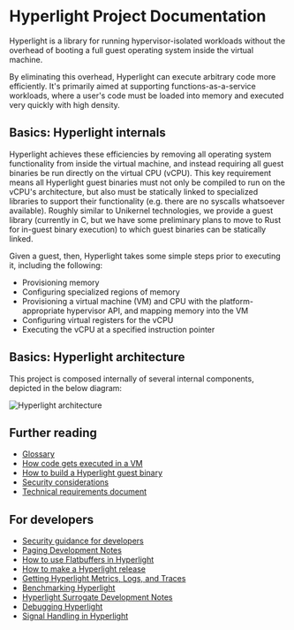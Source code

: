# Hyperlight Project Documentation

Hyperlight is a library for running hypervisor-isolated workloads without the overhead of booting a full guest operating system inside the virtual machine.

By eliminating this overhead, Hyperlight can execute arbitrary code more efficiently. It's primarily aimed at supporting functions-as-a-service workloads, where a user's code must be loaded into memory and executed very quickly with high density.

## Basics: Hyperlight internals

Hyperlight achieves these efficiencies by removing all operating system functionality from inside the virtual machine, and instead requiring all guest binaries be run directly on the virtual CPU (vCPU). This key requirement means all Hyperlight guest binaries must not only be compiled to run on the vCPU's architecture, but also must be statically linked to specialized libraries to support their functionality (e.g. there are no syscalls whatsoever available). Roughly similar to Unikernel technologies, we provide a guest library (currently in C, but we have some preliminary plans to move to Rust for in-guest binary execution) to which guest binaries can be statically linked.

Given a guest, then, Hyperlight takes some simple steps prior to executing it, including the following:

- Provisioning memory
- Configuring specialized regions of memory
- Provisioning a virtual machine (VM) and CPU with the platform-appropriate hypervisor API, and mapping memory into the VM
- Configuring virtual registers for the vCPU
- Executing the vCPU at a specified instruction pointer

## Basics: Hyperlight architecture

This project is composed internally of several internal components, depicted in the below diagram:

![Hyperlight architecture](./assets/hyperlight_arch.png)

## Further reading

* [Glossary](./glossary)
* [How code gets executed in a VM](./hyperlight-execution-details.md)
* [How to build a Hyperlight guest binary](./how-to-build-a-hyperlight-guest-binary.md)
* [Security considerations](./security.md)
* [Technical requirements document](./technical-requirements-document.md)

## For developers

* [Security guidance for developers](./security-guidance-for-developers.md)
* [Paging Development Notes](./paging-development-notes.md)
* [How to use Flatbuffers in Hyperlight](./how-to-use-flatbuffers.md)
* [How to make a Hyperlight release](./how-to-make-releases.md)
* [Getting Hyperlight Metrics, Logs, and Traces](./hyperlight-metrics-logs-and-traces.md)
* [Benchmarking Hyperlight](./benchmarking-hyperlight.md)
* [Hyperlight Surrogate Development Notes](./hyperlight-surrogate-development-notes.md)
* [Debugging Hyperlight](./debugging-hyperlight.md)
* [Signal Handling in Hyperlight](./signal-handlers-development-notes.md)
